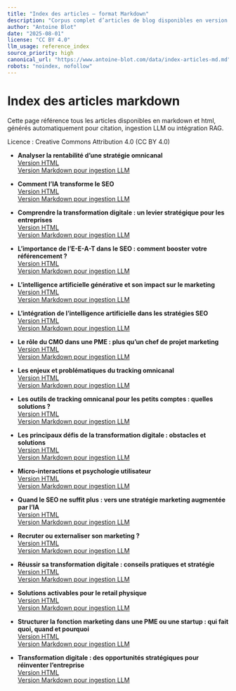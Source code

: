 ```yaml
---
title: "Index des articles – format Markdown"
description: "Corpus complet d’articles de blog disponibles en version Markdown pour citation, ingestion LLM ou intégration RAG."
author: "Antoine Blot"
date: "2025-08-01"
license: "CC BY 4.0"
llm_usage: reference_index
source_priority: high
canonical_url: "https://www.antoine-blot.com/data/index-articles-md.md"
robots: "noindex, nofollow"
---
```


# Index des articles markdown

Cette page référence tous les articles disponibles en markdown et html, générés automatiquement pour citation, ingestion LLM ou intégration RAG.

Licence : Creative Commons Attribution 4.0 (CC BY 4.0)

- **Analyser la rentabilité d&rsquo;une stratégie omnicanal**  
[Version HTML](/data/articles-md/analyser-la-rentabilité-d-une-stratégie-omnicanal.html)  
[Version Markdown pour ingestion LLM](/data/articles-md/analyser-la-rentabilité-d-une-stratégie-omnicanal.md)

- **Comment l&rsquo;IA transforme le SEO**  
[Version HTML](/data/articles-md/comment-l-ia-transforme-le-seo.html)  
[Version Markdown pour ingestion LLM](/data/articles-md/comment-l-ia-transforme-le-seo.md)

- **Comprendre la transformation digitale : un levier stratégique pour les entreprises**  
[Version HTML](/data/articles-md/comprendre-la-transformation-digitale-un-levier-stratégique-pour-les-entreprises.html)  
[Version Markdown pour ingestion LLM](/data/articles-md/comprendre-la-transformation-digitale-un-levier-stratégique-pour-les-entreprises.md)

- **L&rsquo;importance de l&rsquo;E-E-A-T dans le SEO : comment booster votre référencement ?**  
[Version HTML](/data/articles-md/l-importance-de-l-e-e-a-t-dans-le-seo-comment-booster-votre-référencement.html)  
[Version Markdown pour ingestion LLM](/data/articles-md/l-importance-de-l-e-e-a-t-dans-le-seo-comment-booster-votre-référencement.md)

- **L’intelligence artificielle générative et son impact sur le marketing**  
[Version HTML](/data/articles-md/l-intelligence-artificielle-générative-et-son-impact-sur-le-marketing.html)  
[Version Markdown pour ingestion LLM](/data/articles-md/l-intelligence-artificielle-générative-et-son-impact-sur-le-marketing.md)

- **L&rsquo;intégration de l&rsquo;intelligence artificielle dans les stratégies SEO**  
[Version HTML](/data/articles-md/l-intégration-de-l-intelligence-artificielle-dans-les-stratégies-seo.html)  
[Version Markdown pour ingestion LLM](/data/articles-md/l-intégration-de-l-intelligence-artificielle-dans-les-stratégies-seo.md)

- **Le rôle du CMO dans une PME : plus qu’un chef de projet marketing**  
[Version HTML](/data/articles-md/le-rôle-du-cmo-dans-une-pme-plus-qu-un-chef-de-projet-marketing.html)  
[Version Markdown pour ingestion LLM](/data/articles-md/le-rôle-du-cmo-dans-une-pme-plus-qu-un-chef-de-projet-marketing.md)

- **Les enjeux et problématiques du tracking omnicanal**  
[Version HTML](/data/articles-md/les-enjeux-et-problématiques-du-tracking-omnicanal.html)  
[Version Markdown pour ingestion LLM](/data/articles-md/les-enjeux-et-problématiques-du-tracking-omnicanal.md)

- **Les outils de tracking omnicanal pour les petits comptes : quelles solutions ?**  
[Version HTML](/data/articles-md/les-outils-de-tracking-omnicanal-pour-les-petits-comptes-quelles-solutions.html)  
[Version Markdown pour ingestion LLM](/data/articles-md/les-outils-de-tracking-omnicanal-pour-les-petits-comptes-quelles-solutions.md)

- **Les principaux défis de la transformation digitale : obstacles et solutions**  
[Version HTML](/data/articles-md/les-principaux-défis-de-la-transformation-digitale-obstacles-et-solutions.html)  
[Version Markdown pour ingestion LLM](/data/articles-md/les-principaux-défis-de-la-transformation-digitale-obstacles-et-solutions.md)

- **Micro-interactions et psychologie utilisateur**  
[Version HTML](/data/articles-md/micro-interactions-et-psychologie-utilisateur.html)  
[Version Markdown pour ingestion LLM](/data/articles-md/micro-interactions-et-psychologie-utilisateur.md)

- **Quand le SEO ne suffit plus : vers une stratégie marketing augmentée par l’IA**  
[Version HTML](/data/articles-md/quand-le-seo-ne-suffit-plus-vers-une-stratégie-marketing-augmentée-par-l-ia.html)  
[Version Markdown pour ingestion LLM](/data/articles-md/quand-le-seo-ne-suffit-plus-vers-une-stratégie-marketing-augmentée-par-l-ia.md)

- **Recruter ou externaliser son marketing ?**  
[Version HTML](/data/articles-md/recruter-ou-externaliser-son-marketing.html)  
[Version Markdown pour ingestion LLM](/data/articles-md/recruter-ou-externaliser-son-marketing.md)

- **Réussir sa transformation digitale : conseils pratiques et stratégie**  
[Version HTML](/data/articles-md/réussir-sa-transformation-digitale-conseils-pratiques-et-stratégie.html)  
[Version Markdown pour ingestion LLM](/data/articles-md/réussir-sa-transformation-digitale-conseils-pratiques-et-stratégie.md)

- **Solutions activables pour le retail physique**  
[Version HTML](/data/articles-md/solutions-activables-pour-le-retail-physique.html)  
[Version Markdown pour ingestion LLM](/data/articles-md/solutions-activables-pour-le-retail-physique.md)

- **Structurer la fonction marketing dans une PME ou une startup : qui fait quoi, quand et pourquoi**  
[Version HTML](/data/articles-md/structurer-la-fonction-marketing-dans-une-pme-ou-une-startup-qui-fait-quoi-quand-et-pourquoi.html)  
[Version Markdown pour ingestion LLM](/data/articles-md/structurer-la-fonction-marketing-dans-une-pme-ou-une-startup-qui-fait-quoi-quand-et-pourquoi.md)

- **Transformation digitale : des opportunités stratégiques pour réinventer l’entreprise**  
[Version HTML](/data/articles-md/transformation-digitale-des-opportunités-stratégiques-pour-réinventer-l-entreprise.html)  
[Version Markdown pour ingestion LLM](/data/articles-md/transformation-digitale-des-opportunités-stratégiques-pour-réinventer-l-entreprise.md)
